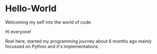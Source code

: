 # Hello-World
Welcoming my self into the world of code.

Hi everyone!

Roel here, started my programming journey about 6 months ago mainly focussed on Python and it's implementations.

